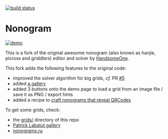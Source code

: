 [![build status](https://github.com/Lucas-C/Nonogram/workflows/build/badge.svg)](https://github.com/Lucas-C/Nonogram/actions?query=branch%3Amaster)

# Nonogram

[![demo](http://i.imgur.com/XRs3jk7.gif)](https://Lucas-C.github.io/Nonogram)

This is a fork of the original awesome nonogram (also known as hanjie, picross and griddlers) editor and solver by [HandsomeOne](https://github.com/HandsomeOne).

This fork adds the following features to the original code:
* improved the solver algorithm for big grids, _cf._ PR [#5](https://github.com/HandsomeOne/Nonogram/pull/5)
* added [a gallery](https://Lucas-C.github.io/Nonogram/gallery.html)
* added 3 buttons onto the demo page to load a grid from an image file / save it as PNG / export hints
* added a recipe to [craft nonograms that reveal QRCodes](https://lucas-c.github.io/Nonogram/#qrcode-nonogram)

To get some grids, check:
- the [grids/](grids/) directory of this repo
- [Patrick Labatut gallery](http://www.normalesup.org/~labatut/IK3/)
- [nonograms.ru](https://www.nonograms.ru/nonograms/size/small)
